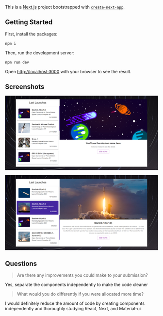 This is a [Next.js](https://nextjs.org/) project bootstrapped with [`create-next-app`](https://github.com/vercel/next.js/tree/canary/packages/create-next-app).

## Getting Started

First, install the packages:
```bash
npm i
```

Then, run the development server:

```bash
npm run dev
```
Open [http://localhost:3000](http://localhost:3000) with your browser to see the result.

## Screenshots
![Alt text](prints/print1.PNG "Title")

![Alt text](prints/print2.PNG "Title")

## Questions

> Are there any improvements you could make to your submission?

Yes, separate the components independently to make the code cleaner


> What would you do differently if you were allocated more time?

I would definitely reduce the amount of code by creating components independently and thoroughly studying React, Next, and Material-ui